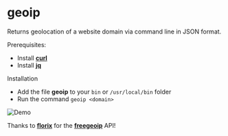 # geoip
Returns geolocation of a website domain via command line in JSON format.

Prerequisites:
 - Install [**curl**](https://github.com/curl/curl)
 - Install [**jq**](https://stedolan.github.io/jq/download)
 
 Installation
  - Add the file **geoip** to your `bin` or `/usr/local/bin` folder
  - Run the command `geoip <domain>`
  
![Demo](https://i.imgur.com/DrKqyCG.png)
  
Thanks to [**florix**](https://github.com/fiorix) for the [**freegeoip**](https://github.com/fiorix/freegeoip) API! 


